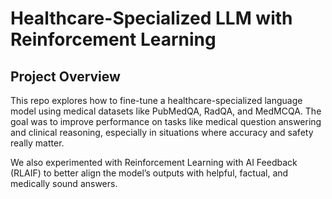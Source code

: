 # Healthcare-Specialized LLM with Reinforcement Learning

## Project Overview
This repo explores how to fine-tune a healthcare-specialized language model using medical datasets like PubMedQA, RadQA, and MedMCQA. The goal was to improve performance on tasks like medical question answering and clinical reasoning, especially in situations where accuracy and safety really matter.

We also experimented with Reinforcement Learning with AI Feedback (RLAIF) to better align the model’s outputs with helpful, factual, and medically sound answers.
